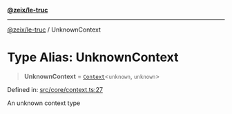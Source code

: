 [**@zeix/le-truc**](../README.md)

***

[@zeix/le-truc](../globals.md) / UnknownContext

# Type Alias: UnknownContext

> **UnknownContext** = [`Context`](Context.md)\<`unknown`, `unknown`\>

Defined in: [src/core/context.ts:27](https://github.com/zeixcom/ui-element/blob/230cd6cc9b2252d1741350e7be8be3e04b6f2cf4/src/core/context.ts#L27)

An unknown context type
